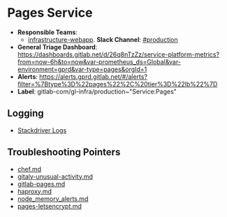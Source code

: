 <!-- MARKER: do not edit this section directly. Edit services/service-catalog.yml then run scripts/generate-docs -->
#  Pages Service

* **Responsible Teams**:
  * [infrastructure-webapp](https://about.gitlab.com/handbook/engineering/infrastructure/team/reliability/). **Slack Channel**: [#production](https://gitlab.slack.com/archives/production)
* **General Triage Dashboard**: https://dashboards.gitlab.net/d/26q8nTzZz/service-platform-metrics?from=now-6h&to=now&var-prometheus_ds=Global&var-environment=gprd&var-type=pages&orgId=1
* **Alerts**: https://alerts.gprd.gitlab.net/#/alerts?filter=%7Btype%3D%22pages%22%2C%20tier%3D%22lb%22%7D
* **Label**: gitlab-com/gl-infra/production~"Service:Pages"

## Logging

* [Stackdriver Logs](https://console.cloud.google.com/logs/viewer?project=gitlab-production&advancedFilter=resource.type%3D%22gce_instance%22%0Alabels.tag%3D%22haproxy%22%0Alabels.%22compute.googleapis.com%2Fresource_name%22:%22fe-pages%22)

## Troubleshooting Pointers

* [chef.md](chef.md)
* [gitaly-unusual-activity.md](gitaly-unusual-activity.md)
* [gitlab-pages.md](gitlab-pages.md)
* [haproxy.md](haproxy.md)
* [node_memory_alerts.md](node_memory_alerts.md)
* [pages-letsencrypt.md](pages-letsencrypt.md)
<!-- END_MARKER -->
